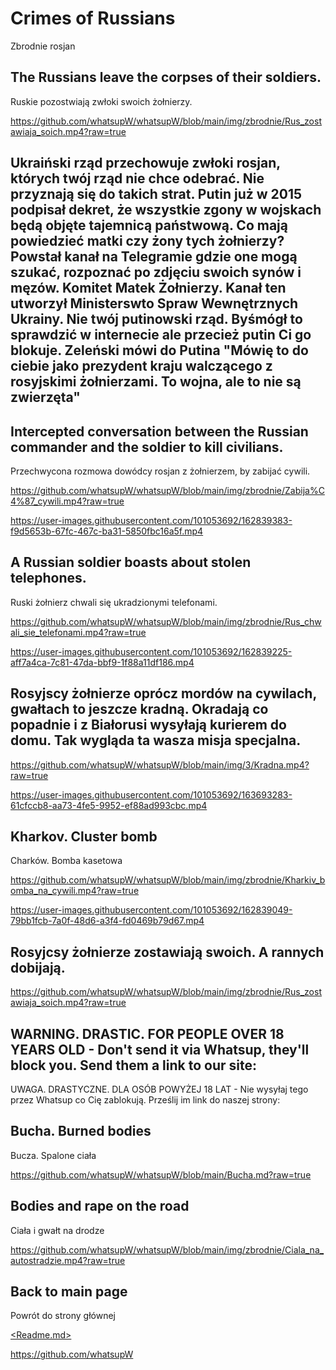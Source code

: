 # Crimes of Russians
Zbrodnie rosjan

## The Russians leave the corpses of their soldiers.
Ruskie pozostwiają zwłoki swoich żołnierzy.

https://github.com/whatsupW/whatsupW/blob/main/img/zbrodnie/Rus_zostawiaja_soich.mp4?raw=true

## Ukraiński rząd przechowuje zwłoki rosjan, których twój rząd nie chce odebrać. Nie przyznają się do takich strat. Putin już w 2015 podpisał dekret, że wszystkie zgony w wojskach będą objęte tajemnicą państwową. Co mają powiedzieć matki czy żony tych żołnierzy? Powstał kanał na Telegramie gdzie one mogą szukać, rozpoznać po zdjęciu swoich synów i męzów. Komitet Matek Żołnierzy. Kanał ten utworzył Ministerswto Spraw Wewnętrznych Ukrainy. Nie twój putinowski rząd. Byśmógł to sprawdzić w internecie ale przecież putin Ci go blokuje. Zeleński mówi do Putina "Mówię to do ciebie jako prezydent kraju walczącego z rosyjskimi żołnierzami. To wojna, ale to nie są zwierzęta" 




## Intercepted conversation between the Russian commander and the soldier to kill civilians.
Przechwycona rozmowa dowódcy rosjan z żołnierzem, by zabijać cywili. 

https://github.com/whatsupW/whatsupW/blob/main/img/zbrodnie/Zabija%C4%87_cywili.mp4?raw=true

https://user-images.githubusercontent.com/101053692/162839383-f9d5653b-67fc-467c-ba31-5850fbc16a5f.mp4

## A Russian soldier boasts about stolen telephones.
Ruski żołnierz chwali się ukradzionymi telefonami.

https://github.com/whatsupW/whatsupW/blob/main/img/zbrodnie/Rus_chwali_sie_telefonami.mp4?raw=true

https://user-images.githubusercontent.com/101053692/162839225-aff7a4ca-7c81-47da-bbf9-1f88a11df186.mp4

## Rosyjscy żołnierze oprócz mordów na cywilach, gwałtach to jeszcze kradną. Okradają co popadnie i z Białorusi wysyłają kurierem do domu. Tak wygląda ta wasza misja specjalna.

https://github.com/whatsupW/whatsupW/blob/main/img/3/Kradna.mp4?raw=true

https://user-images.githubusercontent.com/101053692/163693283-61cfccb8-aa73-4fe5-9952-ef88ad993cbc.mp4

## Kharkov. Cluster bomb
Charków. Bomba kasetowa

https://github.com/whatsupW/whatsupW/blob/main/img/zbrodnie/Kharkiv_bomba_na_cywili.mp4?raw=true

https://user-images.githubusercontent.com/101053692/162839049-79bb1fcb-7a0f-48d6-a3f4-fd0469b79d67.mp4

## Rosyjcsy żołnierze zostawiają swoich. A rannych dobijają.

https://github.com/whatsupW/whatsupW/blob/main/img/zbrodnie/Rus_zostawiaja_soich.mp4?raw=true


## WARNING. DRASTIC. FOR PEOPLE OVER 18 YEARS OLD - Don't send it via Whatsup, they'll block you. Send them a link to our site: 
UWAGA. DRASTYCZNE. DLA OSÓB POWYŻEJ 18 LAT - Nie wysyłaj tego przez Whatsup co Cię zablokują. Prześlij im link do naszej strony: 

## Bucha. Burned bodies
Bucza. Spalone ciała 

https://github.com/whatsupW/whatsupW/blob/main/Bucha.md?raw=true

## Bodies and rape on the road
Ciała i gwałt na drodze

https://github.com/whatsupW/whatsupW/blob/main/img/zbrodnie/Ciala_na_autostradzie.mp4?raw=true


## Back to main page
Powrót do strony głównej

[<Readme.md>](<https://github.com/whatsupW/whatsupW/>)

https://github.com/whatsupW
